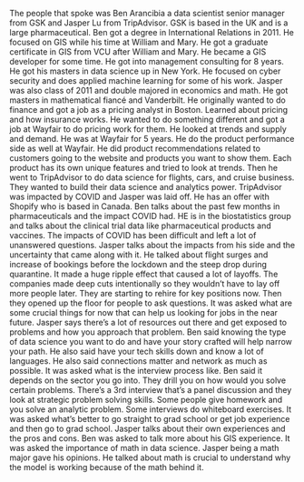 The people that spoke was Ben Arancibia a data scientist senior manager from GSK and Jasper Lu from TripAdvisor. GSK is based in the UK and is a large pharmaceutical. Ben got a degree in International Relations in 2011. He focused on GIS while his time at William and Mary. He got a graduate certificate in GIS from VCU after William and Mary. He became a GIS developer for some time. He got into management consulting for 8 years. He got his masters in data science up in New York.  He focused on cyber security and does applied machine learning for some of his work.  Jasper was also class of 2011 and double majored in economics and math. He got masters in mathematical fiancé and Vanderbilt. He originally wanted to do finance and got a job as a pricing analyst in Boston. Learned about pricing and how insurance works. He wanted to do something different and got a job at Wayfair to do pricing work for them. He looked at trends and supply and demand. He was at Wayfair for 5 years. He do the product performance side as well at Wayfair. He did product recommendations related to customers going to the website and products you want to show them.  Each product has its own unique features and tried to look at trends. Then he went to TripAdvisor to do data science for flights, cars, and cruise business. They wanted to build their data science and analytics power. TripAdvisor was impacted by COVID and Jasper was laid off. He has an offer with Shopify who is based in Canada. Ben talks about the past few months in pharmaceuticals and the impact COVID had. HE is in the biostatistics group and talks about the clinical trial data like pharmaceutical products and vaccines. The impacts of COVID has been difficult and left a lot of unanswered questions. Jasper talks about the impacts from his side and the uncertainty that came along with it. He talked about flight surges and increase of bookings before the lockdown and the steep drop during quarantine. It made a huge ripple effect that caused a lot of layoffs. The companies made deep cuts intentionally so they wouldn’t have to lay off more people later. They are starting to rehire for key positions now. Then they opened up the floor for people to ask questions. It was asked what are some crucial things for now that can help us looking for jobs in the near future. Jasper says there’s a lot of resources out there and get exposed to problems and how you approach that problem. Ben said knowing the type of data science you want to do and have your story crafted will help narrow your path. He also said have your tech skills down and know a lot of languages. He also said connections matter and network as much as possible. It was asked what is the interview process like. Ben said it depends on the sector you go into. They drill you on how would you solve certain problems. There’s a 3rd interview that’s a panel discussion and they look at strategic problem solving skills. Some people give homework and you solve an analytic problem. Some interviews do whiteboard exercises. It was asked what’s better to go straight to grad school or get job experience and then go to grad school. Jasper talks about their own experiences and the pros and cons. Ben was asked to talk more about his GIS experience. It was asked the importance of math in data science. Jasper being a math major gave his opinions.  He talked about math is crucial to understand why the model is working because of the math behind it. 
